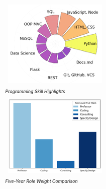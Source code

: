 


&nbsp;&nbsp;![Skills Wheel](Docs/img/garwood_skills_wheel_300w.png "Skills Wheel")

*Programming Skill Highlights*


&nbsp;&nbsp;![Weighted Roles](Docs/img/garwood_role_bars_300w.png "Weighted Roles Chart")

*Five-Year Role Weight Comparison*

